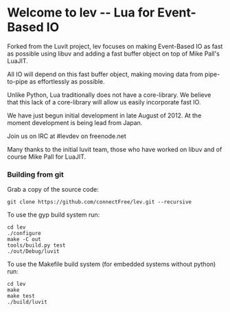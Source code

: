 # Welcome to lev -- Lua for Event-Based IO

Forked from the Luvit project, lev focuses on making Event-Based IO as fast
as possible using libuv and adding a fast buffer object on top of Mike Pall's LuaJIT.

All IO will depend on this fast buffer object,
making moving data from pipe-to-pipe as effortlessly as possible.

Unlike Python, Lua traditionally does not have a core-library.
We believe that this lack of a core-library will allow us easily incorporate fast IO.

We have just begun initial development in late August of 2012.
At the moment development is being lead from Japan.

Join us on IRC at #levdev on freenode.net

Many thanks to the initial luvit team,
those who have worked on libuv and of course Mike Pall for LuaJIT.


### Building from git

Grab a copy of the source code:

`git clone https://github.com/connectFree/lev.git --recursive`

To use the gyp build system run:

```
cd lev
./configure
make -C out
tools/build.py test
./out/Debug/luvit
```

To use the Makefile build system (for embedded systems without python)
run:

```
cd lev
make
make test
./build/luvit
```

